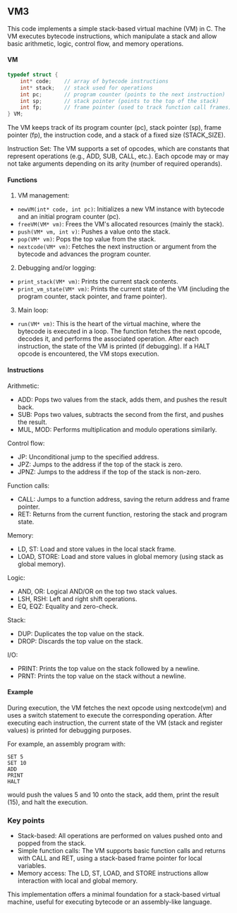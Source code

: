 
## VM3

This code implements a simple stack-based virtual machine (VM) in C. The VM executes
bytecode instructions, which manipulate a stack and allow basic arithmetic, logic,
control flow, and memory operations.


#### VM

```c
typedef struct {
    int* code;    // array of bytecode instructions
    int* stack;   // stack used for operations
    int pc;       // program counter (points to the next instruction)
    int sp;       // stack pointer (points to the top of the stack)
    int fp;       // frame pointer (used to track function call frames)
} VM;
```

The VM keeps track of its program counter (pc), stack pointer (sp), frame pointer (fp),
the instruction code, and a stack of a fixed size (STACK_SIZE).

Instruction Set: The VM supports a set of opcodes, which are constants that represent
operations (e.g., ADD, SUB, CALL, etc.). Each opcode may or may not take arguments
depending on its arity (number of required operands).

#### Functions

1. VM management:
  * `newVM(int* code, int pc)`: Initializes a new VM instance with bytecode and an initial program counter (pc).
  * `freeVM(VM* vm)`: Frees the VM's allocated resources (mainly the stack).
  * `push(VM* vm, int v)`: Pushes a value onto the stack.
  * `pop(VM* vm)`: Pops the top value from the stack.
  * `nextcode(VM* vm)`: Fetches the next instruction or argument from the bytecode and advances the program counter.

2. Debugging and/or logging:
  * `print_stack(VM* vm)`: Prints the current stack contents.
  * `print_vm_state(VM* vm)`: Prints the current state of the VM (including the program counter, stack pointer, and frame pointer).

3. Main loop:
  * `run(VM* vm)`: This is the heart of the virtual machine, where the bytecode is executed in a loop.
    The function fetches the next opcode, decodes it, and performs the associated operation. After each
    instruction, the state of the VM is printed (if debugging). If a HALT opcode is encountered, the
    VM stops execution.


#### Instructions

Arithmetic:
  * ADD: Pops two values from the stack, adds them, and pushes the result back.
  * SUB: Pops two values, subtracts the second from the first, and pushes the result.
  * MUL, MOD: Performs multiplication and modulo operations similarly.

Control flow:
  * JP: Unconditional jump to the specified address.
  * JPZ: Jumps to the address if the top of the stack is zero.
  * JPNZ: Jumps to the address if the top of the stack is non-zero.

Function calls:
  * CALL: Jumps to a function address, saving the return address and frame pointer.
  * RET: Returns from the current function, restoring the stack and program state.

Memory:
  * LD, ST: Load and store values in the local stack frame.
  * LOAD, STORE: Load and store values in global memory (using stack as global memory).

Logic:
  * AND, OR: Logical AND/OR on the top two stack values.
  * LSH, RSH: Left and right shift operations.
  * EQ, EQZ: Equality and zero-check.

Stack:
  * DUP: Duplicates the top value on the stack.
  * DROP: Discards the top value on the stack.

I/O:
  * PRINT: Prints the top value on the stack followed by a newline.
  * PRNT: Prints the top value on the stack without a newline.


#### Example

During execution, the VM fetches the next opcode using nextcode(vm) and uses a switch statement to
execute the corresponding operation. After executing each instruction, the current state of the VM
(stack and register values) is printed for debugging purposes.

For example, an assembly program with:

```assembly
SET 5
SET 10
ADD
PRINT
HALT
```

would push the values 5 and 10 onto the stack, add them, print the result (15), and halt the execution.

### Key points

* Stack-based: All operations are performed on values pushed onto and popped from the stack.
* Simple function calls: The VM supports basic function calls and returns with CALL and RET, using a stack-based frame pointer for local variables.
* Memory access: The LD, ST, LOAD, and STORE instructions allow interaction with local and global memory.

This implementation offers a minimal foundation for a stack-based virtual machine,
useful for executing bytecode or an assembly-like language.
